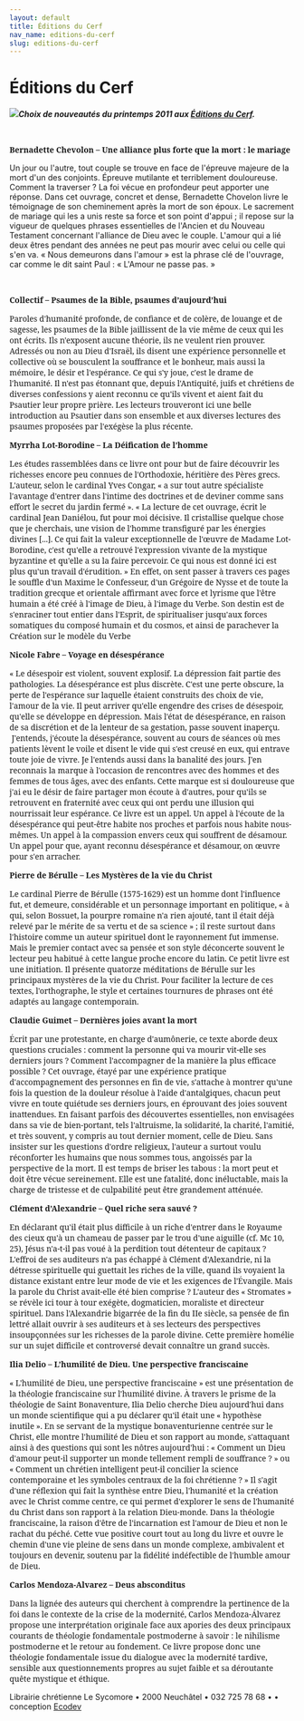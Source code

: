 ```yaml
---
layout: default
title: Éditions du Cerf
nav_name: editions-du-cerf
slug: editions-du-cerf
---
```


Éditions du Cerf
================

<span style="font-style: italic;"><span style="font-weight: bold;">![](/images/editions-du-cerf.jpg)Choix de nouveautés du printemps 2011 aux [Éditions du Cerf](http://www.editionsducerf.fr/html/nouveautes.asp?id_theme=0).</span></span>

 

**<span style="font-family:&quot;Georgia&quot;,&quot;serif&quot;">Bernadette Chevolon – Une alliance plus forte que la mort : le mariage</span>**

Un jour ou l'autre, tout couple se trouve en face de l'épreuve majeure de la mort d'un des conjoints. Épreuve mutilante et terriblement douloureuse. Comment la traverser ? La foi vécue en profondeur peut apporter une réponse. Dans cet ouvrage, concret et dense, Bernadette Chovelon livre le témoignage de son cheminement après la mort de son époux. Le sacrement de mariage qui les a unis reste sa force et son point d'appui ; il repose sur la vigueur de quelques phrases essentielles de l'Ancien et du Nouveau Testament concernant l'alliance de Dieu avec le couple. L'amour qui a lié deux êtres pendant des années ne peut pas mourir avec celui ou celle qui s'en va. « Nous demeurons dans l'amour » est la phrase clé de l'ouvrage, car comme le dit saint Paul : « L'Amour ne passe pas. »

 

**<span style="font-family:&quot;Georgia&quot;,&quot;serif&quot;">Collectif – Psaumes de la Bible, psaumes d’aujourd’hui</span>**

<span style="font-family:&quot;Georgia&quot;,&quot;serif&quot;">Paroles d'humanité profonde, de confiance et de colère, de louange et de sagesse, les psaumes de la Bible jaillissent de la vie même de ceux qui les ont écrits. Ils n'exposent aucune théorie, ils ne veulent rien prouver. Adressés ou non au Dieu d'Israël, ils disent une expérience personnelle et collective où se bousculent la souffrance et le bonheur, mais aussi la mémoire, le désir et l'espérance. Ce qui s'y joue, c'est le drame de l'humanité. Il n'est pas étonnant que, depuis l'Antiquité, juifs et chrétiens de diverses confessions y aient reconnu ce qu'ils vivent et aient fait du Psautier leur propre prière.</span><span style="font-family:&quot;Georgia&quot;,&quot;serif&quot;"> Les lecteurs trouveront ici une belle introduction au Psautier dans son ensemble et aux diverses lectures des psaumes proposées par l'exégèse la plus récente.</span>

**<span style="font-family:&quot;Georgia&quot;,&quot;serif&quot;">Myrrha Lot-Borodine – La Déification de l’homme</span>**

<span style="font-family:&quot;Georgia&quot;,&quot;serif&quot;">Les études rassemblées dans ce livre ont pour but de faire découvrir les richesses encore peu connues de l'Orthodoxie, héritière des Pères grecs. L'auteur, selon le cardinal Yves Congar, « a sur tout autre spécialiste l'avantage d'entrer dans l'intime des doctrines et de deviner comme sans effort le secret du jardin fermé ». « La lecture de cet ouvrage, écrit le cardinal Jean Daniélou, fut pour moi décisive. Il cristallise quelque chose que je cherchais, une vision de l'homme transfiguré par les énergies divines [...]. Ce qui fait la valeur exceptionnelle de l'œuvre de Madame Lot-Borodine, c'est qu'elle a retrouvé l'expression vivante de la mystique byzantine et qu'elle a su la faire percevoir. Ce qui nous est donné ici est plus qu'un travail d'érudition. » En effet, on sent passer à travers ces pages le souffle d'un Maxime le Confesseur, d'un Grégoire de Nysse et de toute la tradition grecque et orientale affirmant avec force et lyrisme que l'être humain a été créé à l'image de Dieu, à l'image du Verbe. Son destin est de s'enraciner tout entier dans l'Esprit, de spiritualiser jusqu'aux forces somatiques du composé humain et du cosmos, et ainsi de parachever la Création sur le modèle du Verbe</span>

**<span style="font-family:&quot;Georgia&quot;,&quot;serif&quot;">Nicole Fabre – Voyage en désespérance</span>**

<span style="font-family:&quot;Georgia&quot;,&quot;serif&quot;">« Le désespoir est violent, souvent explosif. La dépression fait partie des pathologies. La désespérance est plus discrète. C'est une perte obscure, la perte de l'espérance sur laquelle étaient construits des choix de vie, l'amour de la vie. Il peut arriver qu'elle engendre des crises de désespoir, qu'elle se développe en dépression. Mais l'état de désespérance, en raison de sa discrétion et de la lenteur de sa gestation, passe souvent inaperçu. </span><span style="font-family:&quot;Georgia&quot;,&quot;serif&quot;"><span style="mso-spacerun:yes"> </span>J'entends, j'écoute la désespérance, souvent au cours de séances où mes patients lèvent le voile et disent le vide qui s'est creusé en eux, qui entrave toute joie de vivre. Je l'entends aussi dans la banalité des jours. J'en reconnais la marque à l'occasion de rencontres avec des hommes et des femmes de tous âges, avec des enfants. Cette marque est si douloureuse que j'ai eu le désir de faire partager mon écoute à d'autres, pour qu'ils se retrouvent en fraternité avec ceux qui ont perdu une illusion qui nourrissait leur espérance. Ce livre est un appel. Un appel à l'écoute de la désespérance qui peut-être habite nos proches et parfois nous habite nous-mêmes. Un appel à la compassion envers ceux qui souffrent de désamour. Un appel pour que, ayant reconnu désespérance et désamour, on œuvre pour s'en arracher.</span>

**<span style="font-family:&quot;Georgia&quot;,&quot;serif&quot;">Pierre de Bérulle – Les Mystères de la vie du Christ</span>**

<span style="font-family:&quot;Georgia&quot;,&quot;serif&quot;">Le cardinal Pierre de Bérulle (1575-1629) est un homme dont l'influence fut, et demeure, considérable et un personnage important en politique, « à qui, selon Bossuet, la pourpre romaine n'a rien ajouté, tant il était déjà relevé par le mérite de sa vertu et de sa science » ; il reste surtout dans l'histoire comme un auteur spirituel dont le rayonnement fut immense. Mais le premier contact avec sa pensée et son style déconcerte souvent le lecteur peu habitué à cette langue proche encore du latin. Ce petit livre est une initiation. Il présente quatorze méditations de Bérulle sur les principaux mystères de la vie du Christ. Pour faciliter la lecture de ces textes, l'orthographe, le style et certaines tournures de phrases ont été adaptés au langage contemporain.</span>

**<span style="font-family:&quot;Georgia&quot;,&quot;serif&quot;">Claudie Guimet – Dernières joies avant la mort</span>**

<span style="font-family:&quot;Georgia&quot;,&quot;serif&quot;">Écrit par une protestante, en charge d'aumônerie, ce texte aborde deux questions cruciales : comment la personne qui va mourir vit-elle ses derniers jours ? Comment l'accompagner de la manière la plus efficace possible ? Cet ouvrage, étayé par une expérience pratique d'accompagnement des personnes en fin de vie, s'attache à montrer qu'une fois la question de la douleur résolue à l'aide d'antalgiques, chacun peut vivre en toute quiétude ses derniers jours, en éprouvant des joies souvent inattendues. En faisant parfois des découvertes essentielles, non envisagées dans sa vie de bien-portant, tels l'altruisme, la solidarité, la charité, l'amitié, et très souvent, y compris au tout dernier moment, celle de Dieu. Sans insister sur les questions d'ordre religieux, l'auteur a surtout voulu réconforter les humains que nous sommes tous, angoissés par la perspective de la mort. Il est temps de briser les tabous : la mort peut et doit être vécue sereinement. Elle est une fatalité, donc inéluctable, mais la charge de tristesse et de culpabilité peut être grandement atténuée.</span>

**<span style="font-family:&quot;Georgia&quot;,&quot;serif&quot;">Clément d’Alexandrie – Quel riche sera sauvé ?</span>**

<span style="font-family:&quot;Georgia&quot;,&quot;serif&quot;">En déclarant qu'il était plus difficile à un riche d'entrer dans le Royaume des cieux qu'à un chameau de passer par le trou d'une aiguille (cf. Mc 10, 25), Jésus n'a-t-il pas voué à la perdition tout détenteur de capitaux ? L'effroi de ses auditeurs n'a pas échappé à Clément d'Alexandrie, ni la détresse spirituelle qui guettait les riches de la ville, quand ils voyaient la distance existant entre leur mode de vie et les exigences de l'Évangile. Mais la parole du Christ avait-elle été bien comprise ? L'auteur des « Stromates » se révèle ici tour à tour exégète, dogmaticien, moraliste et directeur spirituel. Dans l'Alexandrie bigarrée de la fin du IIe siècle, sa pensée de fin lettré allait ouvrir à ses auditeurs et à ses lecteurs des perspectives insoupçonnées sur les richesses de la parole divine. Cette première homélie sur un sujet difficile et controversé devait connaître un grand succès.</span><span style="font-family:&quot;Georgia&quot;,&quot;serif&quot;"></span>

**<span style="font-family:&quot;Georgia&quot;,&quot;serif&quot;">Ilia Delio – L’humilité de Dieu. Une perspective franciscaine</span>**

<span style="font-family:&quot;Georgia&quot;,&quot;serif&quot;">« L'humilité de Dieu, une perspective franciscaine » est une présentation de la théologie franciscaine sur l'humilité divine. À travers le prisme de la théologie de Saint Bonaventure, Ilia Delio cherche Dieu aujourd'hui dans un monde scientifique qui a pu déclarer qu'il était une « hypothèse inutile ». En se servant de la mystique bonaventurienne centrée sur le Christ, elle montre l'humilité de Dieu et son rapport au monde, s'attaquant ainsi à des questions qui sont les nôtres aujourd'hui : « Comment un Dieu d'amour peut-il supporter un monde tellement rempli de souffrance ? » ou « Comment un chrétien intelligent peut-il concilier la science contemporaine et les symboles centraux de la foi chrétienne ? » Il s'agit d'une réflexion qui fait la synthèse entre Dieu, l'humanité et la création avec le Christ comme centre, ce qui permet d'explorer le sens de l'humanité du Christ dans son rapport à la relation Dieu-monde. Dans la théologie franciscaine, la raison d'être de l'incarnation est l'amour de Dieu et non le rachat du péché. Cette vue positive court tout au long du livre et ouvre le chemin d'une vie pleine de sens dans un monde complexe, ambivalent et toujours en devenir, soutenu par la fidélité indéfectible de l'humble amour de Dieu.</span>

**<span style="font-family:&quot;Georgia&quot;,&quot;serif&quot;">Carlos Mendoza-Alvarez – Deus absconditus</span>**

<span style="font-family:&quot;Georgia&quot;,&quot;serif&quot;">Dans la lignée des auteurs qui cherchent à comprendre la pertinence de la foi dans le contexte de la crise de la modernité, Carlos Mendoza-Álvarez propose une interprétation originale face aux apories des deux principaux courants de théologie fondamentale postmoderne à savoir : le nihilisme postmoderne et le retour au fondement. Ce livre propose donc une théologie fondamentale issue du dialogue avec la modernité tardive, sensible aux questionnements propres au sujet faible et sa déroutante quête mystique et éthique.</span>

Librairie chrétienne Le Sycomore • 2000 Neuchâtel • 032 725 78 68 •
• conception [Ecodev](http://ecodev.ch)
